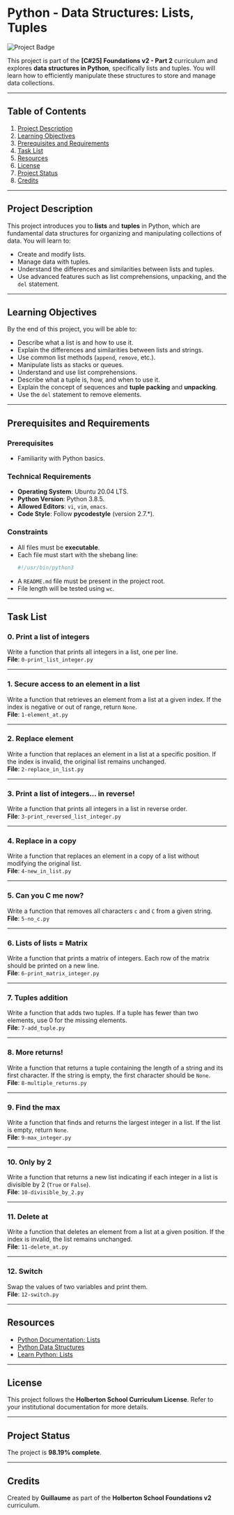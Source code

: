 # Python - Data Structures: Lists, Tuples

![Project Badge](https://img.shields.io/badge/Project-98.19%25-success)

This project is part of the **[C#25] Foundations v2 - Part 2** curriculum and explores **data structures in Python**, specifically lists and tuples. You will learn how to efficiently manipulate these structures to store and manage data collections.

---

## Table of Contents
1. [Project Description](#project-description)
2. [Learning Objectives](#learning-objectives)
3. [Prerequisites and Requirements](#prerequisites-and-requirements)
4. [Task List](#task-list)
5. [Resources](#resources)
6. [License](#license)
7. [Project Status](#project-status)
8. [Credits](#credits)

---

## Project Description

This project introduces you to **lists** and **tuples** in Python, which are fundamental data structures for organizing and manipulating collections of data. You will learn to:
- Create and modify lists.
- Manage data with tuples.
- Understand the differences and similarities between lists and tuples.
- Use advanced features such as list comprehensions, unpacking, and the `del` statement.

---

## Learning Objectives

By the end of this project, you will be able to:
- Describe what a list is and how to use it.
- Explain the differences and similarities between lists and strings.
- Use common list methods (`append`, `remove`, etc.).
- Manipulate lists as stacks or queues.
- Understand and use list comprehensions.
- Describe what a tuple is, how, and when to use it.
- Explain the concept of sequences and **tuple packing** and **unpacking**.
- Use the `del` statement to remove elements.

---

## Prerequisites and Requirements

### Prerequisites
- Familiarity with Python basics.

### Technical Requirements
- **Operating System**: Ubuntu 20.04 LTS.
- **Python Version**: Python 3.8.5.
- **Allowed Editors**: `vi`, `vim`, `emacs`.
- **Code Style**: Follow **pycodestyle** (version 2.7.*).

### Constraints
- All files must be **executable**.
- Each file must start with the shebang line:  
  ```bash
  #!/usr/bin/python3
  ```
- A `README.md` file must be present in the project root.
- File length will be tested using `wc`.

---

## Task List

### 0. Print a list of integers
Write a function that prints all integers in a list, one per line.  
**File**: `0-print_list_integer.py`

---

### 1. Secure access to an element in a list
Write a function that retrieves an element from a list at a given index. If the index is negative or out of range, return `None`.  
**File**: `1-element_at.py`

---

### 2. Replace element
Write a function that replaces an element in a list at a specific position. If the index is invalid, the original list remains unchanged.  
**File**: `2-replace_in_list.py`

---

### 3. Print a list of integers... in reverse!
Write a function that prints all integers in a list in reverse order.  
**File**: `3-print_reversed_list_integer.py`

---

### 4. Replace in a copy
Write a function that replaces an element in a copy of a list without modifying the original list.  
**File**: `4-new_in_list.py`

---

### 5. Can you C me now?
Write a function that removes all characters `c` and `C` from a given string.  
**File**: `5-no_c.py`

---

### 6. Lists of lists = Matrix
Write a function that prints a matrix of integers. Each row of the matrix should be printed on a new line.  
**File**: `6-print_matrix_integer.py`

---

### 7. Tuples addition
Write a function that adds two tuples. If a tuple has fewer than two elements, use 0 for the missing elements.  
**File**: `7-add_tuple.py`

---

### 8. More returns!
Write a function that returns a tuple containing the length of a string and its first character. If the string is empty, the first character should be `None`.  
**File**: `8-multiple_returns.py`

---

### 9. Find the max
Write a function that finds and returns the largest integer in a list. If the list is empty, return `None`.  
**File**: `9-max_integer.py`

---

### 10. Only by 2
Write a function that returns a new list indicating if each integer in a list is divisible by 2 (`True` or `False`).  
**File**: `10-divisible_by_2.py`

---

### 11. Delete at
Write a function that deletes an element from a list at a given position. If the index is invalid, the list remains unchanged.  
**File**: `11-delete_at.py`

---

### 12. Switch
Swap the values of two variables and print them.  
**File**: `12-switch.py`

---

## Resources

- [Python Documentation: Lists](https://docs.python.org/3/tutorial/introduction.html#lists)
- [Python Data Structures](https://docs.python.org/3/tutorial/datastructures.html)
- [Learn Python: Lists](https://www.youtube.com/watch?v=ohCDWZgNIU0)

---

## License

This project follows the **Holberton School Curriculum License**. Refer to your institutional documentation for more details.

---

## Project Status

The project is **98.19% complete**.

---

## Credits

Created by **Guillaume** as part of the **Holberton School Foundations v2** curriculum.